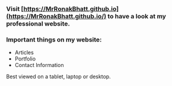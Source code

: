 ### Visit [https://MrRonakBhatt.github.io](https://MrRonakBhatt.github.io/) to have a look at my professional website.

### Important things on my website:

* Articles
* Portfolio
* Contact Information

Best viewed on a tablet, laptop or desktop.

